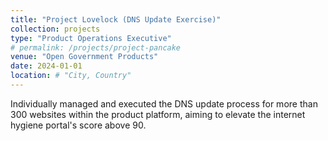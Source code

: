 ```yaml
---
title: "Project Lovelock (DNS Update Exercise)"
collection: projects
type: "Product Operations Executive"
# permalink: /projects/project-pancake
venue: "Open Government Products"
date: 2024-01-01
location: # "City, Country"
---
```


Individually managed and executed the DNS update process for more than 300 websites within the product platform, aiming to elevate the internet hygiene portal's score above 90.